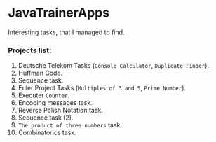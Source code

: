 # JavaTrainerApps
Interesting tasks, that I managed to find.

### Projects list:

1. Deutsche Telekom Tasks (`Console Calculator`, `Duplicate Finder`).
2. Huffman Code.
3. Sequence task.
4. Euler Project Tasks (`Multiples of 3 and 5`, `Prime Number`).
5. Executer `Counter`.
6. Encoding messages task.
7. Reverse Polish Notation task. 
8. Sequence task (2).
9. `The product of three numbers` task.
10. Combinatorics task. 
